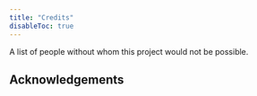 ```yaml
---
title: "Credits"
disableToc: true
---
```


A list of people without whom this project would not be possible.

## Acknowledgements

